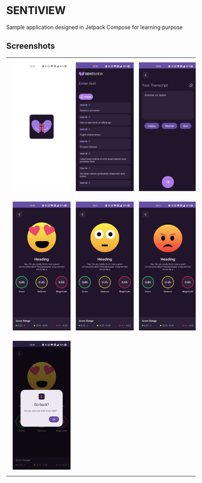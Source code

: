 # SENTIVIEW

Sample application designed in Jetpack Compose for learning purpose

## Screenshots

|                                                                      |                                                                      |                                                                       |
|----------------------------------------------------------------------|----------------------------------------------------------------------|-----------------------------------------------------------------------|
| <img src="/screenshots/1.JPEG" width="200" hspace="10" vspace="10"/> | <img src="/screenshots/2.JPEG" width="200" hspace="10" vspace="10"/> | <img src="/screenshots/3.JPEG" width="200" hspace="10" vspace="10" /> |
| <img src="/screenshots/4.JPEG" width="200" hspace="10" vspace="10"/> | <img src="/screenshots/5.JPEG" width="200" hspace="10" vspace="10"/> | <img src="/screenshots/6.JPEG" width="200" hspace="10" vspace="10"/>  |
| <img src="/screenshots/7.JPEG" width="200" hspace="10" vspace="10"/> |
